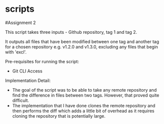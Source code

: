 # scripts


#Assignment 2

This script takes three inputs - Github repository, tag 1 and tag 2.

It outputs all files that have been modified between one tag and another tag for a chosen repository e.g. v1.2.0 and v1.3.0, excluding any files that begin with 'excl'.

Pre-requisites for running the script:
- Git CLI Access

Implementation Detail:
- The goal of the script was to be able to take any remote repository and find the difference in files between two tags. However, that proved quite difficult.
- The implementation that I have done clones the remote repository and then performs the diff which adds a little bit of overhead as it requires cloning the repository that is potentially large.
 

